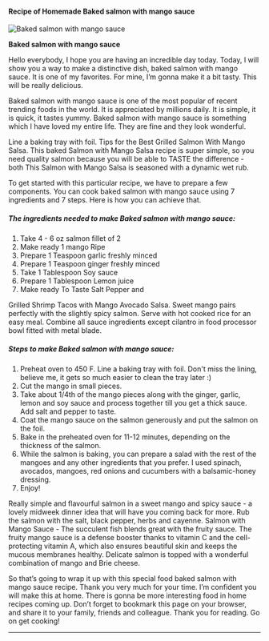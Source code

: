             

#### Recipe of Homemade Baked salmon with mango sauce

![Baked salmon with mango sauce](https://img-global.cpcdn.com/recipes/1739c03f940b9057/751x532cq70/baked-salmon-with-mango-sauce-recipe-main-photo.jpg)

**Baked salmon with mango sauce**

Hello everybody, I hope you are having an incredible day today. Today, I will show you a way to make a distinctive dish, baked salmon with mango sauce. It is one of my favorites. For mine, I’m gonna make it a bit tasty. This will be really delicious.

Baked salmon with mango sauce is one of the most popular of recent trending foods in the world. It is appreciated by millions daily. It is simple, it is quick, it tastes yummy. Baked salmon with mango sauce is something which I have loved my entire life. They are fine and they look wonderful.

Line a baking tray with foil. Tips for the Best Grilled Salmon With Mango Salsa. This baked Salmon with Mango Salsa recipe is super simple, so you need quality salmon because you will be able to TASTE the difference - both This Salmon with Mango Salsa is seasoned with a dynamic wet rub.

To get started with this particular recipe, we have to prepare a few components. You can cook baked salmon with mango sauce using 7 ingredients and 7 steps. Here is how you can achieve that.

##### The ingredients needed to make Baked salmon with mango sauce:

1.  Take 4 - 6 oz salmon fillet of 2
2.  Make ready 1 mango Ripe
3.  Prepare 1 Teaspoon garlic freshly minced
4.  Prepare 1 Teaspoon ginger freshly minced
5.  Take 1 Tablespoon Soy sauce
6.  Prepare 1 Tablespoon Lemon juice
7.  Make ready To Taste Salt Pepper and

Grilled Shrimp Tacos with Mango Avocado Salsa. Sweet mango pairs perfectly with the slightly spicy salmon. Serve with hot cooked rice for an easy meal. Combine all sauce ingredients except cilantro in food processor bowl fitted with metal blade.

##### Steps to make Baked salmon with mango sauce:

1.  Preheat oven to 450 F. Line a baking tray with foil. Don't miss the lining, believe me, it gets so much easier to clean the tray later :)
2.  Cut the mango in small pieces.
3.  Take about 1/4th of the mango pieces along with the ginger, garlic, lemon and soy sauce and process together till you get a thick sauce. Add salt and pepper to taste.
4.  Coat the mango sauce on the salmon generously and put the salmon on the foil.
5.  Bake in the preheated oven for 11-12 minutes, depending on the thickness of the salmon.
6.  While the salmon is baking, you can prepare a salad with the rest of the mangoes and any other ingredients that you prefer. I used spinach, avocados, mangoes, red onions and cucumbers with a balsamic-honey dressing.
7.  Enjoy!

Really simple and flavourful salmon in a sweet mango and spicy sauce - a lovely midweek dinner idea that will have you coming back for more. Rub the salmon with the salt, black pepper, herbs and cayenne. Salmon with Mango Sauce - The succulent fish blends great with the fruity sauce. The fruity mango sauce is a defense booster thanks to vitamin C and the cell-protecting vitamin A, which also ensures beautiful skin and keeps the mucous membranes healthy. Delicate salmon is topped with a wonderful combination of mango and Brie cheese.

So that’s going to wrap it up with this special food baked salmon with mango sauce recipe. Thank you very much for your time. I’m confident you will make this at home. There is gonna be more interesting food in home recipes coming up. Don’t forget to bookmark this page on your browser, and share it to your family, friends and colleague. Thank you for reading. Go on get cooking!

* * *